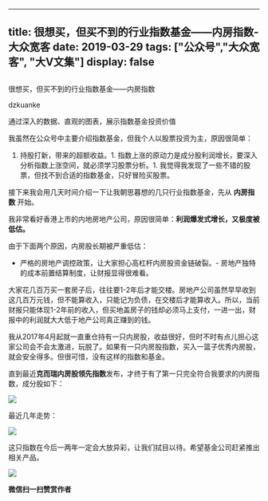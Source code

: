 
---
title:   很想买，但买不到的行业指数基金——内房指数-大众宽客
date: 2019-03-29
tags: ["公众号","大众宽客", "大V文集"]
display: false
---


## 



很想买，但买不到的行业指数基金——内房指数




dzkuanke




通过深入的数据、直观的图表，展示指数基金投资价值


我虽然在公众号中主要介绍指数基金，但我个人以股票投资为主，原因很简单：
1. 持股打新，带来的超额收益。1. 指数上涨的原动力是成分股利润增长，要深入分析指数上涨空间，就必须学习股票分析。1. 我觉得我发现了一些不错的股票，但找不到合适的指数基金，只好冒险买股票。


接下来我会用几天时间介绍一下让我朝思暮想的几只行业指数基金，先从 **内房指数** 开始。



我非常看好香港上市的内地房地产公司，原因很简单：**利润爆发式增长，又极度被低估。**



由于下面两个原因，内房股长期被严重低估：
- 严格的房地产调控政策，让大家担心高杠杆内房股资金链破裂。- 房地产独特的成本前置结算制度，让财报显得很难看。


大家花几百万买一套房子后，往往要1-2年后才能交楼。房地产公司虽然早早收到这几百万元钱，但不能算收入，只能记为负债，在交楼后才能算收入。所以，当前财报只能体现1-2年前的收入，但买地盖房子的钱却必须马上支付，一进一出，财报中的利润就大大低于地产公司真正赚到的钱。



我从2017年4月起就一直重仓持有一只内房股，收益很好，但时不时有点儿担心这家公司会不会太激进，玩脱了。如果有一只内房股指数，买入一篮子优秀内房股，就会安全得多。但很可惜，没有这样的指数和基金。



直到最近**克而瑞内房股领先指数**发布，才终于有了第一只完全符合我要求的内房指数，成分股如下：



<img class="rich_pages" data-copyright="0" data-ratio="0.6" data-s="300,640" src="https://mmbiz.qpic.cn/mmbiz_png/PKw3FQPmhIjIKrHFAO7d6Zc56X0BrF5jy3XdzWU5zuovAQQYdqVvz7dMkNV8s1Hv1YvBXmIm6qApfz7azbnHfg/640?wx_fmt=png" data-type="png" data-w="1140" style=""/>



最近几年走势：

<img class="rich_pages" data-copyright="0" data-ratio="1.1297852474323062" data-s="300,640" src="https://mmbiz.qpic.cn/mmbiz_jpg/PKw3FQPmhIiab9ALhWkm2xaIyh4gqrQmNica4N9rC5RV5mndUFGYgzxuncnd35n2cWF7fqm2wlR3X0YCic57NgI9w/640?wx_fmt=jpeg" data-type="jpeg" data-w="1071" style=""/>





这只指数在今后一两年一定会大放异彩，让我们拭目以待。希望基金公司赶紧推出相关产品。





<img class="rich_pages" data-copyright="0" data-ratio="1.2826666666666666" data-s="300,640" src="https://mmbiz.qpic.cn/mmbiz_jpg/PKw3FQPmhIjIKrHFAO7d6Zc56X0BrF5jltu2nvP3dpOliaNtQibibBBlrMcrlKCtCibickfmjypn37ibHBI2I32vQhag/640?wx_fmt=jpeg" data-type="jpeg" data-w="750" style="white-space: normal;text-align: center;"/>


**微信扫一扫赞赏作者**













